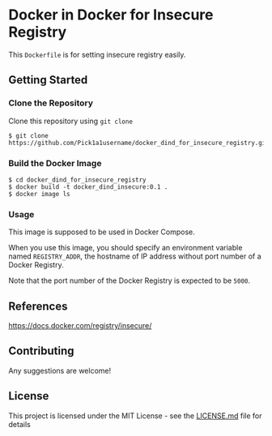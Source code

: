# Docker in Docker for Insecure Registry

This `Dockerfile` is for setting insecure registry easily.


## Getting Started


### Clone the Repository

Clone this repository using `git clone`

```
$ git clone https://github.com/Pick1a1username/docker_dind_for_insecure_registry.git
```


### Build the Docker Image

```
$ cd docker_dind_for_insecure_registry
$ docker build -t docker_dind_insecure:0.1 .
$ docker image ls
```

### Usage

This image is supposed to be used in Docker Compose.

When you use this image, you should specify an environment variable named `REGISTRY_ADDR`, the hostname of IP address without port number of a Docker Registry.

Note that the port number of the Docker Registry is expected to be `5000`.


## References

https://docs.docker.com/registry/insecure/


## Contributing

Any suggestions are welcome!


## License

This project is licensed under the MIT License - see the [LICENSE.md](LICENSE.md) file for details
